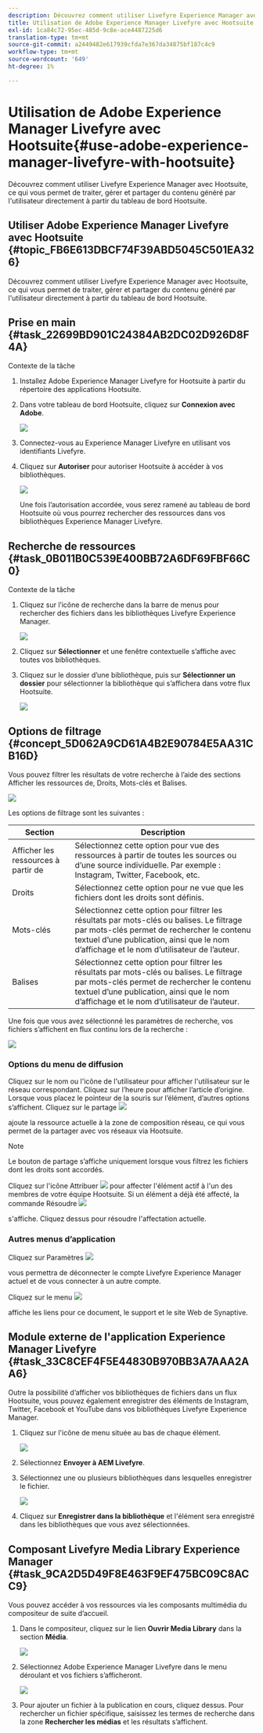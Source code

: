 ```yaml
---
description: Découvrez comment utiliser Livefyre Experience Manager avec Hootsuite, ce qui vous permet de traiter, gérer et partager du contenu généré par l'utilisateur directement à partir du tableau de bord Hootsuite.
title: Utilisation de Adobe Experience Manager Livefyre avec Hootsuite
exl-id: 1ca84c72-95ec-485d-9c8e-ace4487225d6
translation-type: tm+mt
source-git-commit: a2449482e617939cfda7e367da34875bf187c4c9
workflow-type: tm+mt
source-wordcount: '649'
ht-degree: 1%

---
```


# Utilisation de Adobe Experience Manager Livefyre avec Hootsuite{#use-adobe-experience-manager-livefyre-with-hootsuite}

Découvrez comment utiliser Livefyre Experience Manager avec Hootsuite, ce qui vous permet de traiter, gérer et partager du contenu généré par l&#39;utilisateur directement à partir du tableau de bord Hootsuite.

## Utiliser Adobe Experience Manager Livefyre avec Hootsuite {#topic_FB6E613DBCF74F39ABD5045C501EA326}

Découvrez comment utiliser Livefyre Experience Manager avec Hootsuite, ce qui vous permet de traiter, gérer et partager du contenu généré par l&#39;utilisateur directement à partir du tableau de bord Hootsuite.

## Prise en main {#task_22699BD901C24384AB2DC02D926D8F4A}

Contexte de la tâche

1. Installez Adobe Experience Manager Livefyre for Hootsuite à partir du répertoire des applications Hootsuite.

1. Dans votre tableau de bord Hootsuite, cliquez sur **Connexion avec Adobe**.

   ![](assets/hootsuite-login.png)

1. Connectez-vous au Experience Manager Livefyre en utilisant vos identifiants Livefyre.
1. Cliquez sur **Autoriser** pour autoriser Hootsuite à accéder à vos bibliothèques.

   ![](assets/hootsuite-authorize.png)

   Une fois l’autorisation accordée, vous serez ramené au tableau de bord Hootsuite où vous pourrez rechercher des ressources dans vos bibliothèques Experience Manager Livefyre.

## Recherche de ressources {#task_0B011B0C539E400BB72A6DF69FBF66C0}

Contexte de la tâche

1. Cliquez sur l’icône de recherche dans la barre de menus pour rechercher des fichiers dans les bibliothèques Livefyre Experience Manager.

   ![](assets/hootsuite-search.png)

1. Cliquez sur **Sélectionner** et une fenêtre contextuelle s’affiche avec toutes vos bibliothèques.
1. Cliquez sur le dossier d’une bibliothèque, puis sur **Sélectionner un dossier** pour sélectionner la bibliothèque qui s’affichera dans votre flux Hootsuite.

   ![](assets/hootsuite-select.png)

## Options de filtrage {#concept_5D062A9CD61A4B2E90784E5AA31CB16D}

Vous pouvez filtrer les résultats de votre recherche à l’aide des sections Afficher les ressources de, Droits, Mots-clés et Balises.

![](assets/hootsuite-filters.png)

Les options de filtrage sont les suivantes :

| Section | Description |
|--- |--- |
| Afficher les ressources à partir de | Sélectionnez cette option pour vue des ressources à partir de toutes les sources ou d’une source individuelle. Par exemple : Instagram, Twitter, Facebook, etc. |
| Droits | Sélectionnez cette option pour ne vue que les fichiers dont les droits sont définis. |
| Mots-clés | Sélectionnez cette option pour filtrer les résultats par mots-clés ou balises. Le filtrage par mots-clés permet de rechercher le contenu textuel d’une publication, ainsi que le nom d’affichage et le nom d’utilisateur de l’auteur. |
| Balises | Sélectionnez cette option pour filtrer les résultats par mots-clés ou balises. Le filtrage par mots-clés permet de rechercher le contenu textuel d’une publication, ainsi que le nom d’affichage et le nom d’utilisateur de l’auteur. |

Une fois que vous avez sélectionné les paramètres de recherche, vos fichiers s’affichent en flux continu lors de la recherche :

![](assets/hootsuite-stream.png)

### Options du menu de diffusion

Cliquez sur le nom ou l&#39;icône de l&#39;utilisateur pour afficher l&#39;utilisateur sur le réseau correspondant. Cliquez sur l’heure pour afficher l’article d’origine. Lorsque vous placez le pointeur de la souris sur l’élément, d’autres options s’affichent. Cliquez sur le partage ![](assets/share.png)

ajoute la ressource actuelle à la zone de composition réseau, ce qui vous permet de la partager avec vos réseaux via Hootsuite.

>[!NOTE]
>
>Le bouton de partage s’affiche uniquement lorsque vous filtrez les fichiers dont les droits sont accordés.

Cliquez sur l&#39;icône Attribuer ![](assets/assign.png) pour affecter l&#39;élément actif à l&#39;un des membres de votre équipe Hootsuite. Si un élément a déjà été affecté, la commande Résoudre ![](assets/resolve.png)

s&#39;affiche. Cliquez dessus pour résoudre l&#39;affectation actuelle.

### Autres menus d’application

Cliquez sur Paramètres ![](assets/settings.png)

vous permettra de déconnecter le compte Livefyre Experience Manager actuel et de vous connecter à un autre compte.

Cliquez sur le menu ![](assets/menu.png)

affiche les liens pour ce document, le support et le site Web de Synaptive.

## Module externe de l&#39;application Experience Manager Livefyre {#task_33C8CEF4F5E44830B970BB3A7AAA2AA6}

Outre la possibilité d’afficher vos bibliothèques de fichiers dans un flux Hootsuite, vous pouvez également enregistrer des éléments de Instagram, Twitter, Facebook et YouTube dans vos bibliothèques Livefyre Experience Manager.

1. Cliquez sur l&#39;icône de menu située au bas de chaque élément.

   ![](assets/hootsuite-menu-icon.png)

1. Sélectionnez **Envoyer à AEM Livefyre**.
1. Sélectionnez une ou plusieurs bibliothèques dans lesquelles enregistrer le fichier.

   ![](assets/hootsuite-save.png)

1. Cliquez sur **Enregistrer dans la bibliothèque** et l&#39;élément sera enregistré dans les bibliothèques que vous avez sélectionnées.

## Composant Livefyre Media Library Experience Manager {#task_9CA2D5D49F8E463F9EF475BC09C8ACC9}

Vous pouvez accéder à vos ressources via les composants multimédia du compositeur de suite d’accueil.

1. Dans le compositeur, cliquez sur le lien **Ouvrir Media Library** dans la section **Média**.

   ![](assets/hootsuite-open-media-library.png)

1. Sélectionnez Adobe Experience Manager Livefyre dans le menu déroulant et vos fichiers s’afficheront.

   ![](assets/hootsuite-aem-files.png)

1. Pour ajouter un fichier à la publication en cours, cliquez dessus. Pour rechercher un fichier spécifique, saisissez les termes de recherche dans la zone **Rechercher les médias** et les résultats s’affichent.
